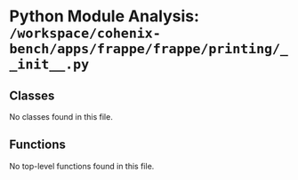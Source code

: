 # Python Module Analysis: `/workspace/cohenix-bench/apps/frappe/frappe/printing/__init__.py`

## Classes

No classes found in this file.


## Functions

No top-level functions found in this file.
